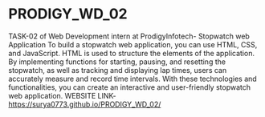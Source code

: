 # PRODIGY_WD_02
TASK-02 of Web Development intern at ProdigyInfotech- Stopwatch web Application
To build a stopwatch web application, you can use HTML, CSS, and JavaScript.
HTML is used to structure the elements of the application. By implementing functions for starting, pausing, and resetting the stopwatch, as well as tracking and displaying lap times, users can accurately measure and record time intervals. With these technologies and functionalities, you can create an interactive and user-friendly stopwatch web application. WEBSITE LINK- https://surya0773.github.io/PRODIGY_WD_02/
